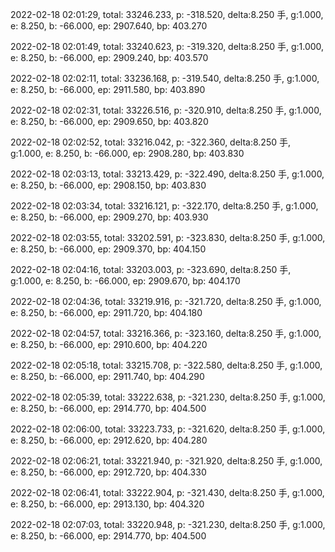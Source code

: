 2022-02-18 02:01:29, total: 33246.233, p: -318.520, delta:8.250 手, g:1.000, e: 8.250, b: -66.000, ep: 2907.640, bp: 403.270

2022-02-18 02:01:49, total: 33240.623, p: -319.320, delta:8.250 手, g:1.000, e: 8.250, b: -66.000, ep: 2909.240, bp: 403.570

2022-02-18 02:02:11, total: 33236.168, p: -319.540, delta:8.250 手, g:1.000, e: 8.250, b: -66.000, ep: 2911.580, bp: 403.890

2022-02-18 02:02:31, total: 33226.516, p: -320.910, delta:8.250 手, g:1.000, e: 8.250, b: -66.000, ep: 2909.650, bp: 403.820

2022-02-18 02:02:52, total: 33216.042, p: -322.360, delta:8.250 手, g:1.000, e: 8.250, b: -66.000, ep: 2908.280, bp: 403.830

2022-02-18 02:03:13, total: 33213.429, p: -322.490, delta:8.250 手, g:1.000, e: 8.250, b: -66.000, ep: 2908.150, bp: 403.830

2022-02-18 02:03:34, total: 33216.121, p: -322.170, delta:8.250 手, g:1.000, e: 8.250, b: -66.000, ep: 2909.270, bp: 403.930

2022-02-18 02:03:55, total: 33202.591, p: -323.830, delta:8.250 手, g:1.000, e: 8.250, b: -66.000, ep: 2909.370, bp: 404.150

2022-02-18 02:04:16, total: 33203.003, p: -323.690, delta:8.250 手, g:1.000, e: 8.250, b: -66.000, ep: 2909.670, bp: 404.170

2022-02-18 02:04:36, total: 33219.916, p: -321.720, delta:8.250 手, g:1.000, e: 8.250, b: -66.000, ep: 2911.720, bp: 404.180

2022-02-18 02:04:57, total: 33216.366, p: -323.160, delta:8.250 手, g:1.000, e: 8.250, b: -66.000, ep: 2910.600, bp: 404.220

2022-02-18 02:05:18, total: 33215.708, p: -322.580, delta:8.250 手, g:1.000, e: 8.250, b: -66.000, ep: 2911.740, bp: 404.290

2022-02-18 02:05:39, total: 33222.638, p: -321.230, delta:8.250 手, g:1.000, e: 8.250, b: -66.000, ep: 2914.770, bp: 404.500

2022-02-18 02:06:00, total: 33223.733, p: -321.620, delta:8.250 手, g:1.000, e: 8.250, b: -66.000, ep: 2912.620, bp: 404.280

2022-02-18 02:06:21, total: 33221.940, p: -321.920, delta:8.250 手, g:1.000, e: 8.250, b: -66.000, ep: 2912.720, bp: 404.330

2022-02-18 02:06:41, total: 33222.904, p: -321.430, delta:8.250 手, g:1.000, e: 8.250, b: -66.000, ep: 2913.130, bp: 404.320

2022-02-18 02:07:03, total: 33220.948, p: -321.230, delta:8.250 手, g:1.000, e: 8.250, b: -66.000, ep: 2914.770, bp: 404.500